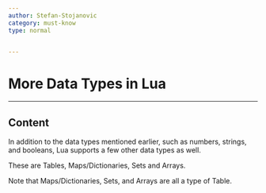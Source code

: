 ```yaml
---
author: Stefan-Stojanovic
category: must-know
type: normal


---
```


# More Data Types in Lua

---
## Content

In addition to the data types mentioned earlier, such as numbers, strings, and booleans, Lua supports a few other data types as well. 

These are Tables, Maps/Dictionaries, Sets and Arrays.

Note that Maps/Dictionaries, Sets, and Arrays are all a type of Table.
